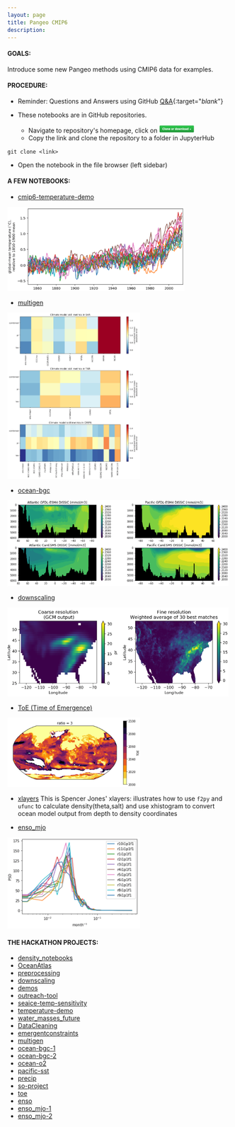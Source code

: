 ```yaml
---
layout: page
title: Pangeo CMIP6
description: 
---
```


#### GOALS: 
Introduce some new Pangeo methods using CMIP6 data for examples.

#### PROCEDURE:
- Reminder: Questions and Answers using GitHub [Q&A](/pages/issues.html){:target="_blank_"}
  
- These notebooks are in GitHub repositories. 
  - Navigate to repository's homepage, click on <img src="/assets/clone.png" width="80">
  - Copy the link and clone the repository to a folder in JupyterHub 
```
git clone <link>
```
  - Open the notebook in the file browser (left sidebar)

#### A FEW NOTEBOOKS:
- [cmip6-temperature-demo](https://github.com/hdrake/cmip6-temperature-demo/blob/master/notebooks/00_calculate_simulated_global_warming.ipynb)
<p align="left"><img src="/assets/hdrake.png" width="400"></p>

- [multigen](https://github.com/hdrake/cmip6hack-multigen/blob/master/notebooks/1_multigenerational_skill_seasonal.ipynb)
<p align="left"><img src="/assets/multigen.png" width="300"></p>

- [ocean-bgc](https://github.com/mfreilich1/cmip6hack-ocean-bgc/blob/master/notebooks/jml_dissic_prereg_allmodels.ipynb)
<p align="left"><img src="/assets/dissic.png" width="500"></p>

- [downscaling](https://github.com/EricKeenan/cmip6-downscalling/blob/master/notebooks/implement_MACA.ipynb)
<p align="left"><img src="/assets/MACA.png" width="500"></p>

- [ToE (Time of Emergence)](https://github.com/darothen/cmip6hack-toe/blob/master/notebooks/02_estimate_ToE.ipynb)
<p align="left"><img src="/assets/ToE.png" width="300"></p>

- [xlayers](https://github.com/cspencerjones/xlayers/blob/master/notebooks/Test_Packaging.ipynb)
This is Spencer Jones' xlayers: illustrates how to use `f2py` and `ufunc` to calculate density(theta,salt) and use xhistogram to convert ocean model output from depth to density coordinates

- [enso_mjo](https://github.com/judithberner/enso_mjo_cmip6/blob/master/notebooks/enso_mjo_cmip6_judith.ipynb)
<p align="left"><img src="/assets/enso_mjo.png" width="300"></p>

#### THE HACKATHON PROJECTS:
- [density_notebooks](https://github.com/cspencerjones/cmip6_density_notebooks)
- [OceanAtlas](https://github.com/sridge/CMIP6_OceanAtlas)
- [preprocessing](https://github.com/jbusecke/cmip6_preprocessing)
- [downscaling](https://github.com/EricKeenan/cmip6-downscalling)
- [demos](https://github.com/jbusecke/cmip6-hackathon-demos)
- [outreach-tool](https://github.com/tusharkh/cmip6-outreach-tool)
- [seaice-temp-sensitivity](https://github.com/smithmadisonm/cmip6-seaice-temp-sensitivity)
- [temperature-demo](https://github.com/hdrake/cmip6-temperature-demo)
- [water_masses_future](https://github.com/raphaeldussin/cmip6hack_water_masses_future)
- [DataCleaning](https://github.com/naomi-henderson/cmip6hack-DataCleaning)
- [emergentconstraints](https://github.com/islasimpson/cmip6hack-emergentconstraints)
- [multigen](https://github.com/hdrake/cmip6hack-multigen)
- [ocean-bgc-1](https://github.com/jbusecke/cmip6hack-ocean-bgc)
- [ocean-bgc-2](https://github.com/mfreilich1/cmip6hack-ocean-bgc)
- [ocean-o2](https://github.com/matt-long/cmip6hack-ocean-o2)
- [pacific-sst](https://github.com/rcjwills/cmip6hack-pacific-sst)
- [precip](https://github.com/apendergrass/cmip6hack-precip)
- [so-project](https://github.com/s-ragen/cmip6hack-so-project)
- [toe](https://github.com/darothen/cmip6hack-toe)
- [enso](https://github.com/judithberner/enso_cmip6)
- [enso_mjo-1](https://github.com/aneeshcs/enso_mjo_cmip6)
- [enso_mjo-2](https://github.com/judithberner/enso_mjo_cmip6)


